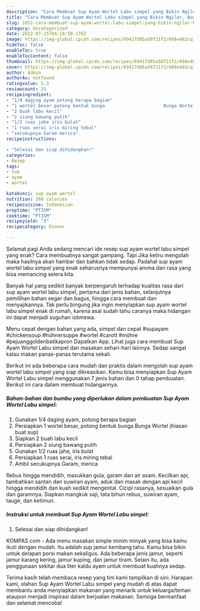 ```yaml
---
description: "Cara Membuat Sup Ayam Wortel Labu simpel yang Bikin Ngiler, Buat Buka Puasa Menggugah Selera"
title: "Cara Membuat Sup Ayam Wortel Labu simpel yang Bikin Ngiler, Buat Buka Puasa Menggugah Selera"
slug: 1651-cara-membuat-sup-ayam-wortel-labu-simpel-yang-bikin-ngiler-buat-buka-puasa-menggugah-selera
category: Uncategorized
date: 2022-07-15T04:18:50.176Z
image: https://img-global.cpcdn.com/recipes/69417d85a50721f2/680x482cq70/sup-ayam-wortel-labu-simpel-foto-resep-utama.jpg
hideToc: false
enableToc: true
enableTocContent: false
thumbnail: https://img-global.cpcdn.com/recipes/69417d85a50721f2/680x482cq70/sup-ayam-wortel-labu-simpel-foto-resep-utama.jpg
cover: https://img-global.cpcdn.com/recipes/69417d85a50721f2/680x482cq70/sup-ayam-wortel-labu-simpel-foto-resep-utama.jpg
author: Admin
authorAv: notfound
ratingvalue: 3.3
reviewcount: 25
recipeingredient:
- "1/4 daging ayam potong berapa bagian"
- "1 wortel besar potong bentuk bunga                      Bunga Wortel hiasan buat sup"
- "2 buah labu kecil"
- "2 siung bawang putih"
- "1/2 ruas jahe iris bulat"
- "1 ruas serai iris miring tebal"
- "secukupnya Garam merica"
recipeinstructions:

- "Selesai dan siap dihidangkan!"
categories:
- Resep
tags:
- sup
- ayam
- wortel

katakunci: sup ayam wortel 
nutrition: 260 calories
recipecuisine: Indonesian
preptime: "PT35M"
cooktime: "PT35M"
recipeyield: "3"
recipecategory: Dinner

---
```



Selamat pagi Anda sedang mencari ide resep sup ayam wortel labu simpel yang enak? Cara membuatnya sangat gampang. Tapi Jika keliru mengolah maka hasilnya akan hambar dan bahkan tidak sedap. Padahal sup ayam wortel labu simpel yang enak seharusnya mempunyai aroma dan rasa yang bisa memancing selera kita.


Banyak hal yang sedikit banyak berpengaruh terhadap kualitas rasa dari sup ayam wortel labu simpel, pertama dari jenis bahan, selanjutnya pemilihan bahan segar dan bagus, hingga cara membuat dan menyajikannya. Tak perlu bingung jika ingin menyiapkan sup ayam wortel labu simpel enak di rumah, karena asal sudah tahu caranya maka hidangan ini dapat menjadi suguhan istimewa.

Menu cepat dengan bahan yang ada, simpel dan cepat #supayam #chickensoup #hühnersuppe #wortel #carott #möhre #pejuanggoldenbatikapron Dapatkan App. Lihat juga cara membuat Sup Ayam Wortel Labu simpel dan masakan sehari-hari lainnya. Sedap sangat kalau makan panas-panas terutama sekali.


Berikut ini ada beberapa cara mudah dan praktis dalam mengolah sup ayam wortel labu simpel yang siap dikreasikan. Kamu bisa menyiapkan Sup Ayam Wortel Labu simpel menggunakan 7 jenis bahan dan 0 tahap pembuatan. Berikut ini cara dalam membuat hidangannya.

<!--inarticleads1-->

##### Bahan-bahan dan bumbu yang diperlukan dalam pembuatan Sup Ayam Wortel Labu simpel:

1. Gunakan 1/4 daging ayam, potong berapa bagian
1. Persiapkan 1 wortel besar, potong bentuk bunga                      Bunga Wortel (hiasan buat sup)
1. Siapkan 2 buah labu kecil
1. Persiapkan 2 siung bawang putih
1. Gunakan 1/2 ruas jahe, iris bulat
1. Persiapkan 1 ruas serai, iris miring tebal
1. Ambil secukupnya Garam, merica


Rebus hingga mendidih, masukkan gula, garam dan air asam. Kecilkan api, tambahkan santan dan suwiran ayam, aduk dan masak dengan api kecil hingga mendidih dan kuah sedikit mengental. Cicipi rasanya, sesuaikan gula dan garamnya. Siapkan mangkuk saji, tata bihun rebus, suwiran ayam, tauge, dan ketimun. 

<!--inarticleads2-->

##### Instruksi untuk membuat Sup Ayam Wortel Labu simpel:


1. Selesai dan siap dihidangkan!

KOMPAS.com - Ada menu masakan simple minim minyak yang bisa kamu ikuti dengan mudah. Itu adalah sup jamur kembang tahu. Kamu bisa bikin untuk delapan porsi makan sekaligus. Ada beberapa jenis jamur, seperti jamur karang kering, jamur kuping, dan jamur tiram. Selain itu, ada penggunaan sekitar dua liter kaldu ayam untuk membuat kuahnya sedap. 

Terima kasih telah membaca resep yang tim kami tampilkan di sini. Harapan kami, olahan Sup Ayam Wortel Labu simpel yang mudah di atas dapat membantu anda menyiapkan makanan yang menarik untuk keluarga/teman ataupun menjadi inspirasi dalam berjualan makanan. Semoga bermanfaat dan selamat mencoba!
